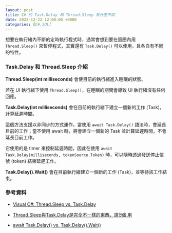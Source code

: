 ```yaml
---
layout: post
title: C# 的 Task.Delay 和 Thread.Sleep 有什麼不同
date: 2022-12-22 12:00:00 +0800
categories: [C#,SQL]
---
```


想要在執行緒內不斷的定時執行程式時，通常會想到要在迴圈內用 `Thread.Sleep()` 來暫停程式，其實還有 `Task.Delay()` 可以使用，且各自有不同的特性。  

### Task.Delay 和 Thread.Sleep 介紹

**Thread.Sleep(int milliseconds)** 會使目前的執行緒進入睡眠的狀態。

若在 UI 執行緒下使用 `Thread.Sleep()`，在睡眠的期間會導致 UI 執行緒沒有任何回應。

**Task.Delay(int milliseconds)** 會在目前的執行緒下建立一個新的工作 (Task)，計算延遲時間。

這個方法支援以非同步的方式運作，當使用 `await Task.Delay()` 語法時，會延長目前的工作；當不使用 await 時，將會建立一個新的 Task 並計算延遲時間，不會延長目前工作。

它使用的是 timer 來控制延遲時間，因此在使用 `await Task.Delay(milliseconds, tokenSource.Token)` 時，可以隨時透過發送停止信號 (token) 結束延遲工作。

**Task.Delay().Wait()** 會在目前執行緒建立一個新的工作 (Task)，並等待該工作結束。

### 參考資料

- [Visual C#: Thread.Sleep vs. Task.Delay](https://social.technet.microsoft.com/wiki/contents/articles/21177.visual-c-thread-sleep-vs-task-delay.aspx)

- [Thread.Sleep與Task.Delay是完全不一樣的東西，請勿亂用](http://slashlook.com/archive2016/20160201.html)

- [await Task.Delay() vs. Task.Delay().Wait()](https://stackoverflow.com/questions/26798845/await-task-delay-vs-task-delay-wait)